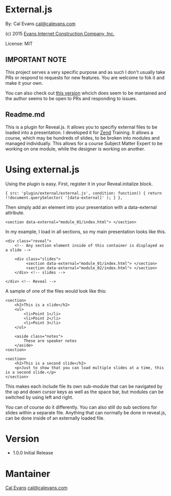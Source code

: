 # External.js
By: Cal Evans <cal@calevans.com>

(c) 2015 [Evans Internet Construction Company, Inc.](http://eicc.com)

License: MIT

## IMPORTANT NOTE ##
This project serves a very specific purpose and as such I don't usually take PRs or respond to requests for new features. You are welcome to fok it and make it your own. 

You can also check out [this version](https://github.com/janschoepke/reveal_external) whcich does seem to be mantained and the author seems to be open to PRs and responding to issues.

## Readme.md ##
This is a plugin for Reveal.js. It allows you to specifiy external files to be loaded into a presentation. I developed it for [Zend](http://zend.com) Training. It allows a course, which may be hundreds of slides, to be broken into modules and managed individually. This allows for a course Subject Matter Expert to be working on one module, while the designer is working on another. 

# Using external.js
Using the plugin is easy. First, register it in your Reveal.initalize block.

    { src: 'plugin/external/external.js', condition: function() { return !!document.querySelector( '[data-external]' ); } },

Then simply add an element into your presentation with a data-external attribute.

	<section data-external="module_01/index.html"> </section>

In my example, I load in all sections, so my main presentation looks like this.

	<div class="reveal">
		<!-- Any section element inside of this container is displayed as a slide -->

		<div class="slides">
			 <section data-external="module_01/index.html"> </section>
			 <section data-external="module_02/index.html"> </section>
		</div> <!-- slides -->

	</div> <!-- Reveal -->

A sample of one of the files would look like this:

	<section>
		<h2>This is a slide</h2>
		<ul>
			<li>Point 1</li>
			<li>Point 2</li>
			<li>Point 3</li>
		</ul>

		<aside class="notes">
			These are speaker notes
		</aside>
	<section>

	<section>
		<h2>This is a second slide</h2>
		<p>Just to show that you can load multiple slides at a time, this is a second slide.</p>
	</section>

This makes each include file its own sub-module that can be navigated
by the up and down cursor keys as well as the space bar,  but modules can be switched by using
left and right.

You can of course do it differently. You can also still do sub sections for slides within a separate file. Anything that can normally be done in reveal.js, can be done inside of an externally loaded file.

# Version
- 1.0.0 Initial Release

# Mantainer
[Cal Evans](https://blog.calevans.com) <cal@calevans.com>
